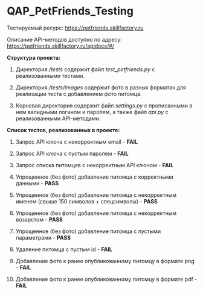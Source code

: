# QAP_PetFriends_Testing

Тестируемый ресурс: <a href="https://petfriends.skillfactory.ru/" target="_blank">https://petfriends.skillfactory.ru</a>

Описание API-методов доступно по адресу: <a href="https://petfriends.skillfactory.ru/apidocs/#/" target="_blank">https://petfriends.skillfactory.ru/apidocs/#/</a>

**Структура проекта:**

1. Директория _/tests_ содержит файл _test_petfriends.py_ с реализованными тестами.
   
3. Директория _/tests/images_ содержит фото в разных форматах для реализации теста с добавлением фото питомца.

4. Корневая директория содержит файл _settings.py_ с прописанными в нем валидными логином и паролем, а также файл _api.py_ с реализованными API-методами.


**Список тестов, реализованных в проекте:**

1. Запрос API ключа с некорректным email - **FAIL**

2. Запрос API ключа с пустым паролем - **FAIL**

3. Запрос списка питомцев с некорректным API ключом - **FAIL**

4. Упрощенное (без фото) добавление питомца с корректными данными - **PASS**

5. Упрощенное (без фото) добавление питомца с некорректным именем (свыше 150 символов + спецсимволы) - **PASS**

6. Упрощенное (без фото) добавление питомца с некорректным возарстом - **PASS**

7. Упрощенное (без фото) добавление питомца с пустыми параметрами - **PASS**

8. Удаление питомца с пустым id - **FAIL**

9. Добавление фото к ранее опубликованному питомцу в формате png - **FAIL**

10. Добавление фото к ранее опубликованному питомцу в формате pdf - **FAIL**
